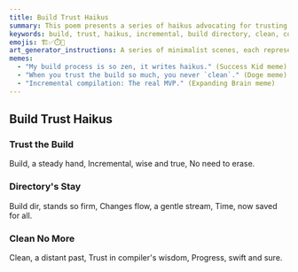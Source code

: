 ```yaml
---
title: Build Trust Haikus
summary: This poem presents a series of haikus advocating for trusting the incremental build process, preserving the build directory, and avoiding unnecessary "clean" operations to save time and ensure swift progress.
keywords: build, trust, haikus, incremental, build directory, clean, compiler, progress, time, efficiency
emojis: 🏗️✅⏱️🚀
art_generator_instructions: A series of minimalist scenes, each representing a haiku. For "Trust the Build," a steady, glowing hand guiding lines of code. For "Directory's Stay," a solid, luminous build directory with gentle streams of changes flowing around it. For "Clean No More," a "clean" button with a red "X" over it, and a swift, glowing arrow indicating progress. The overall feeling should be one of efficiency, confidence, and streamlined development.
memes:
  - "My build process is so zen, it writes haikus." (Success Kid meme)
  - "When you trust the build so much, you never `clean`." (Doge meme)
  - "Incremental compilation: The real MVP." (Expanding Brain meme)
---
```

## Build Trust Haikus

### Trust the Build
Build, a steady hand,
Incremental, wise and true,
No need to erase.

### Directory's Stay
Build dir, stands so firm,
Changes flow, a gentle stream,
Time, now saved for all.

### Clean No More
Clean, a distant past,
Trust in compiler's wisdom,
Progress, swift and sure.